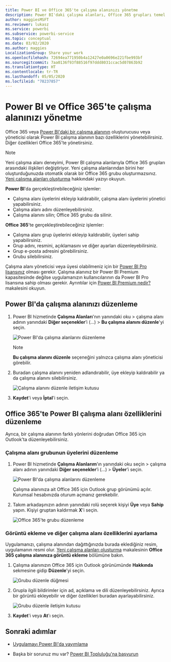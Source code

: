 ```yaml
---
title: Power BI ve Office 365'te çalışma alanınızı yönetme
description: Power BI'daki çalışma alanları, Office 365 grupları temel alınarak oluşturulmuş bir işbirliği deneyimi sunar. Çalışma alanlarınızı hem Power BI'da hem de Office 365'te yönetebilirsiniz.
author: maggiesMSFT
ms.reviewer: lukasz
ms.service: powerbi
ms.subservice: powerbi-service
ms.topic: conceptual
ms.date: 03/02/2020
ms.author: maggies
LocalizationGroup: Share your work
ms.openlocfilehash: 72694ea771950b4a12427e0a0696e221fbe993bf
ms.sourcegitcommit: 7aa0136f93f88516f97ddd8031ccac5d07863b92
ms.translationtype: HT
ms.contentlocale: tr-TR
ms.lasthandoff: 05/05/2020
ms.locfileid: "78237857"
---
```

# <a name="manage-your-workspace-in-power-bi-and-office-365"></a>Power BI ve Office 365'te çalışma alanınızı yönetme

Office 365 veya [Power BI'daki bir çalışma alanının](service-create-distribute-apps.md) oluşturucusu veya yöneticisi olarak Power BI çalışma alanının bazı özelliklerini yönetebilirsiniz. Diğer özellikleri Office 365'te yönetirsiniz.

> [!NOTE]
> Yeni çalışma alanı deneyimi, Power BI çalışma alanlarıyla Office 365 grupları arasındaki ilişkileri değiştiriyor. Yeni çalışma alanlarından birini her oluşturduğunuzda otomatik olarak bir Office 365 grubu oluşturmazsınız. [Yeni çalışma alanları oluşturma](service-create-the-new-workspaces.md) hakkındaki yazıyı okuyun.

**Power BI**'da gerçekleştirebileceğiniz işlemler:

* Çalışma alanı üyelerini ekleyip kaldırabilir, çalışma alanı üyelerini yönetici yapabilirsiniz.
* Çalışma alanı adını düzenleyebilirsiniz.
* Çalışma alanını silin; Office 365 grubu da silinir.

**Office 365**'te gerçekleştirebileceğiniz işlemler:

* Çalışma alanı grup üyelerini ekleyip kaldırabilir, üyeleri sahip yapabilirsiniz.
* Grup adını, resmini, açıklamasını ve diğer ayarları düzenleyebilirsiniz.
* Grup e-posta adresini görebilirsiniz.
* Grubu silebilirsiniz.

Çalışma alanı yöneticisi veya üyesi olabilmeniz için bir [Power BI Pro lisansınız](service-features-license-type.md) olması gerekir. Çalışma alanınız bir Power BI Premium kapasitesinde değilse uygulamanızın kullanıcılarının da Power BI Pro lisansına sahip olması gerekir. Ayrıntılar için [Power BI Premium nedir?](service-premium-what-is.md) makalesini okuyun.

## <a name="edit-your-workspace-in-power-bi"></a>Power BI'da çalışma alanınızı düzenleme

1. Power BI hizmetinde **Çalışma Alanları**'nın yanındaki oku > çalışma alanı adının yanındaki **Diğer seçenekler**’i (…) > **Bu çalışma alanını düzenle**'yi seçin.

   ![Power BI'da çalışma alanlarını düzenleme](media/service-manage-app-workspace-in-power-bi-and-office-365/power-bi-app-ellipsis.png)

   > [!NOTE]
   > **Bu çalışma alanını düzenle** seçeneğini yalnızca çalışma alanı yöneticisi görebilir.

1. Buradan çalışma alanını yeniden adlandırabilir, üye ekleyip kaldırabilir ya da çalışma alanını silebilirsiniz.

   ![Çalışma alanını düzenle iletişim kutusu](media/service-manage-app-workspace-in-power-bi-and-office-365/power-bi-app-edit-workspace.png)

1. **Kaydet**'i veya **İptal**'i seçin.

## <a name="edit-power-bi-workspace-properties-in-office-365"></a>Office 365'te Power BI çalışma alanı özelliklerini düzenleme

Ayrıca, bir çalışma alanının farklı yönlerini doğrudan Office 365 için Outlook'ta düzenleyebilirsiniz.

### <a name="edit-the-members-of-the-workspace-group"></a>Çalışma alanı grubunun üyelerini düzenleme

1. Power BI hizmetinde **Çalışma Alanlarım**’ın yanındaki oku seçin > çalışma alanı adının yanındaki **Diğer seçenekler**’i (...) > **Üyeler**’i seçin.

   ![Power BI'da çalışma alanlarını düzenleme](media/service-manage-app-workspace-in-power-bi-and-office-365/power-bi-app-ellipsis-members.png)

   Çalışma alanınıza ait Office 365 için Outlook grup görünümü açılır. Kurumsal hesabınızda oturum açmanız gerekebilir.

1. Takım arkadaşınızın adının yanındaki rolü seçerek kişiyi **Üye** veya **Sahip** yapın. Kişiyi gruptan kaldırmak **X**'i seçin.

   ![Office 365'te grubu düzenleme](media/service-manage-app-workspace-in-power-bi-and-office-365/pbi_managegroupo365.png)

### <a name="add-an-image-and-set-other-workspace-properties"></a>Görüntü ekleme ve diğer çalışma alanı özelliklerini ayarlama

Uygulamanızı, çalışma alanından dağıttığınızda burada eklediğiniz resim, uygulamanın resmi olur. [Yeni çalışma alanları oluşturma](service-create-workspaces.md#add-an-image-to-your-office-365-workspace-optional) makalesinin **Office 365 çalışma alanınıza görüntü ekleme** bölümüne bakın.

1. Çalışma alanınızın Office 365 için Outlook görünümünde **Hakkında** sekmesine gidip **Düzenle**’yi seçin.

    ![Grubu düzenle düğmesi](media/service-manage-app-workspace-in-power-bi-and-office-365/pbi_editgroupo365.png)
1. Grupla ilgili bildirimler için ad, açıklama ve dili düzenleyebilirsiniz. Ayrıca bir görüntü ekleyebilir ve diğer özellikleri buradan ayarlayabilirsiniz.

   ![Grubu düzenle iletişim kutusu](media/service-manage-app-workspace-in-power-bi-and-office-365/pbi_editgrpo365dialog.png)

1. **Kaydet**'i veya **At**'ı seçin.

## <a name="next-steps"></a>Sonraki adımlar

* [Uygulamayı Power BI'da yayımlama](service-create-distribute-apps.md)

* Başka bir sorunuz mu var? [Power BI Topluluğu'na başvurun](https://community.powerbi.com/)
